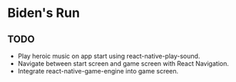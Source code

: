 # Biden's Run

## TODO

* Play heroic music on app start using react-native-play-sound.
* Navigate between start screen and game screen with React Navigation.
* Integrate react-native-game-engine into game screen.

